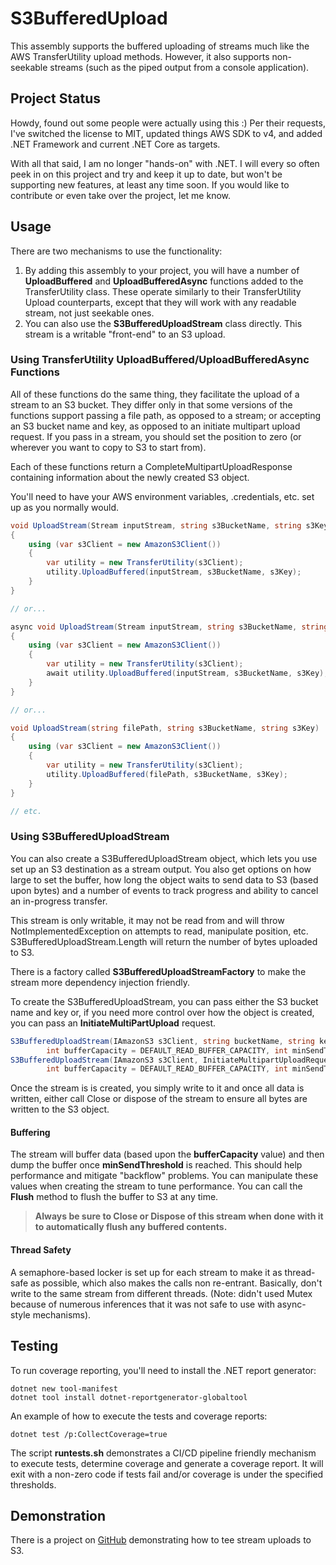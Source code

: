 # S3BufferedUpload

This assembly supports the buffered uploading of streams much like the AWS TransferUtility upload methods.  However, it also supports non-seekable streams (such as the piped output from a console application).

## Project Status

Howdy, found out some people were actually using this :)  Per their requests, I've switched the license to MIT, updated things AWS SDK to v4, and added .NET Framework and current .NET Core as targets.

With all that said, I am no longer "hands-on" with .NET.  I will every so often peek in on this project and try and keep it up to date, but won't be supporting new features, at least any time soon.  If you would like to contribute or even take over the project, let me know. 

## Usage

There are two mechanisms to use the functionality:

1. By adding this assembly to your project, you will have a number of **UploadBuffered** and **UploadBufferedAsync** functions added to the TransferUtility class.  These operate similarly to their TransferUtility Upload counterparts, except that they will work with any readable stream, not just seekable ones.
2. You can also use the **S3BufferedUploadStream** class directly.  This stream is a writable "front-end" to an S3 upload. 

### Using TransferUtility UploadBuffered/UploadBufferedAsync Functions

All of these functions do the same thing, they facilitate the upload of a stream to an S3 bucket.  They differ only in that some versions of the functions support passing a file path, as opposed to a stream; or accepting an S3 bucket name and key, as opposed to an initiate multipart upload request.  If you pass in a stream, you should set the position to zero (or wherever you want to copy to S3 to start from).

Each of these functions return a CompleteMultipartUploadResponse containing information about the newly created S3 object.

You'll need to have your AWS environment variables, .credentials, etc. set up as you normally would.

```c#
void UploadStream(Stream inputStream, string s3BucketName, string s3Key)
{
    using (var s3Client = new AmazonS3Client())
    {
        var utility = new TransferUtility(s3Client);
        utility.UploadBuffered(inputStream, s3BucketName, s3Key);
    }
}

// or...

async void UploadStream(Stream inputStream, string s3BucketName, string s3Key)
{
    using (var s3Client = new AmazonS3Client())
    {
        var utility = new TransferUtility(s3Client);
        await utility.UploadBuffered(inputStream, s3BucketName, s3Key);
    }
}

// or...

void UploadStream(string filePath, string s3BucketName, string s3Key)
{
    using (var s3Client = new AmazonS3Client())
    {
        var utility = new TransferUtility(s3Client);
        utility.UploadBuffered(filePath, s3BucketName, s3Key);
    }
}

// etc.

```

### Using S3BufferedUploadStream

You can also create a S3BufferedUploadStream object, which lets you use set up an S3 destination as a stream output.  You also get options on how large to set the buffer, how long the object waits to send data to S3 (based upon bytes) and a number of events to track progress and ability to cancel an in-progress transfer.

This stream is only writable, it may not be read from and will throw NotImplementedException on attempts to read, manipulate position, etc.  S3BufferedUploadStream.Length will return the number of bytes uploaded to S3.

There is a factory called **S3BufferedUploadStreamFactory** to make the stream more dependency injection friendly.

To create the S3BufferedUploadStream, you can pass either the S3 bucket name and key or, if you need more control over how the object is created, you can pass an **InitiateMultiPartUpload** request.

```c#
S3BufferedUploadStream(IAmazonS3 s3Client, string bucketName, string key,
        int bufferCapacity = DEFAULT_READ_BUFFER_CAPACITY, int minSendThreshold = DEFAULT_MIN_SEND_THRESHOLD)
S3BufferedUploadStream(IAmazonS3 s3Client, InitiateMultipartUploadRequest request,
        int bufferCapacity = DEFAULT_READ_BUFFER_CAPACITY, int minSendThreshold = DEFAULT_MIN_SEND_THRESHOLD)
```

Once the stream is is created, you simply write to it and once all data is written, either call Close or dispose of the stream to ensure all bytes are written to the S3 object.

#### Buffering

The stream will buffer data (based upon the **bufferCapacity** value) and then dump the buffer once **minSendThreshold** is reached.  This should help performance and mitigate "backflow" problems.  You can manipulate these values when creating the stream to tune performance.  You can call the **Flush** method to flush the buffer to S3 at any time.

> **Always be sure to Close or Dispose of this stream when done with it to automatically flush any buffered contents.**

#### Thread Safety

A semaphore-based locker is set up for each stream to make it as thread-safe as possible, which also makes the calls non re-entrant.  Basically, don't write to the same stream from different threads. (Note: didn't used Mutex because of numerous inferences that it was not safe to use with async-style mechanisms).

## Testing

To run coverage reporting, you'll need to install the .NET report generator:

```shell
dotnet new tool-manifest
dotnet tool install dotnet-reportgenerator-globaltool
```

An example of how to execute the tests and coverage reports:

```shell
dotnet test /p:CollectCoverage=true 
```

The script **runtests.sh** demonstrates a CI/CD pipeline friendly mechanism to execute tests, determine coverage and generate a coverage report. It will exit with a
non-zero code if tests fail and/or coverage is under the specified thresholds.

## Demonstration

There is a project on [GitHub](https://github.com/jasonterando/TeeStreamingDemo) demonstrating how to tee stream uploads to S3.